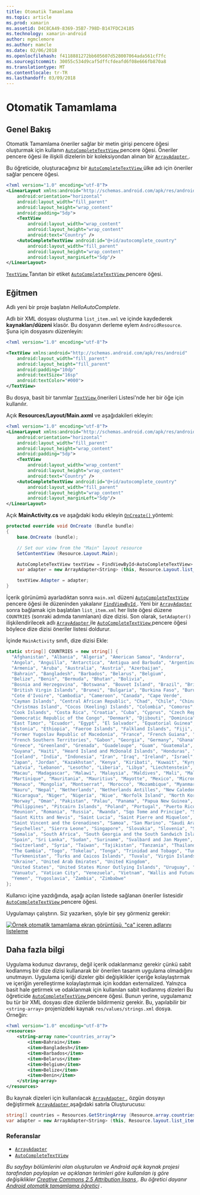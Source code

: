 ```yaml
---
title: Otomatik Tamamlama
ms.topic: article
ms.prod: xamarin
ms.assetid: D4C8CA49-8369-35B7-798D-B147FDC24185
ms.technology: xamarin-android
author: mgmclemore
ms.author: mamcle
ms.date: 02/06/2018
ms.openlocfilehash: f4118881272bb605607d528007064ada561cf7fc
ms.sourcegitcommit: 30055c534d9caf5dffcfdeafd6f08e666fb870a8
ms.translationtype: MT
ms.contentlocale: tr-TR
ms.lasthandoff: 03/09/2018
---
```

# <a name="auto-complete"></a>Otomatik Tamamlama


## <a name="overview"></a>Genel Bakış

Otomatik Tamamlama öneriler sağlar bir metin girişi pencere öğesi oluşturmak için kullanın [ `AutoCompleteTextView` ](https://developer.xamarin.com/api/type/Android.Widget.AutoCompleteTextView/) pencere öğesi. Öneriler pencere öğesi ile ilişkili dizelerin bir koleksiyondan alınan bir [ `ArrayAdapter` ](https://developer.xamarin.com/api/type/Android.Widget.ArrayAdapter/).

Bu öğreticide, oluşturacağınız bir [ `AutoCompleteTextView` ](https://developer.xamarin.com/api/type/Android.Widget.AutoCompleteTextView/) ülke adı için öneriler sağlar pencere öğesi.

```xml
<?xml version="1.0" encoding="utf-8"?>
<LinearLayout xmlns:android="http://schemas.android.com/apk/res/android"
    android:orientation="horizontal"
    android:layout_width="fill_parent"
    android:layout_height="wrap_content"
    android:padding="5dp">
    <TextView
        android:layout_width="wrap_content"
        android:layout_height="wrap_content"
        android:text="Country" />
    <AutoCompleteTextView android:id="@+id/autocomplete_country"
        android:layout_width="fill_parent"
        android:layout_height="wrap_content"
        android:layout_marginLeft="5dp"/>
</LinearLayout>
```

[ `TextView` ](https://developer.xamarin.com/api/type/Android.Widget.TextView/) Tanıtan bir etiket [ `AutoCompleteTextView` ](https://developer.xamarin.com/api/type/Android.Widget.AutoCompleteTextView/) pencere öğesi.


## <a name="tutorial"></a>Eğitmen

Adlı yeni bir proje başlatın *HelloAutoComplete*.

Adlı bir XML dosyası oluşturma `list_item.xml` ve içinde kaydederek **kaynakları/düzeni** klasör. Bu dosyanın derleme eylem `AndroidResource`. Şuna için dosyasını düzenleyin:

```xml
<?xml version="1.0" encoding="utf-8"?>

<TextView xmlns:android="http://schemas.android.com/apk/res/android"
    android:layout_width="fill_parent"
    android:layout_height="fill_parent"
    android:padding="10dp"
    android:textSize="16sp"
    android:textColor="#000">
</TextView>
```

Bu dosya, basit bir tanımlar [ `TextView` ](https://developer.xamarin.com/api/type/Android.Widget.TextView/) önerileri Listesi'nde her bir öğe için kullanılır.

Açık **Resources/Layout/Main.axml** ve aşağıdakileri ekleyin:

```xml
<?xml version="1.0" encoding="utf-8"?>
<LinearLayout xmlns:android="http://schemas.android.com/apk/res/android"
    android:orientation="horizontal"
    android:layout_width="fill_parent"
    android:layout_height="wrap_content"
    android:padding="5dp">
    <TextView
        android:layout_width="wrap_content"
        android:layout_height="wrap_content"
        android:text="Country" />
    <AutoCompleteTextView android:id="@+id/autocomplete_country"
        android:layout_width="fill_parent"
        android:layout_height="wrap_content"
        android:layout_marginLeft="5dp"/>
</LinearLayout>
```

Açık **MainActivity.cs** ve aşağıdaki kodu ekleyin [ `OnCreate()` ](https://developer.xamarin.com/api/member/Android.App.Activity.OnCreate/(Android.OS.Bundle)) yöntemi:

```csharp
protected override void OnCreate (Bundle bundle)
{
    base.OnCreate (bundle);

    // Set our view from the "Main" layout resource
    SetContentView (Resource.Layout.Main);

    AutoCompleteTextView textView = FindViewById<AutoCompleteTextView> (Resource.Id.autocomplete_country);
    var adapter = new ArrayAdapter<String> (this, Resource.Layout.list_item, COUNTRIES);

    textView.Adapter = adapter;
}
```

İçerik görünümü ayarladıktan sonra `main.xml` düzeni [ `AutoCompleteTextView` ](https://developer.xamarin.com/api/type/Android.Widget.AutoCompleteTextView/) pencere öğesi ile düzeninden yakalanır [ `FindViewById` ](https://developer.xamarin.com/api/member/Android.App.Activity.FindViewById/). Yeni bir [ `ArrayAdapter` ](https://developer.xamarin.com/api/type/Android.Widget.ArrayAdapter/) sonra bağlamak için başlatılan `list_item.xml` her liste öğesi düzene `COUNTRIES` (sonraki adımda tanımlanan) dize dizisi. Son olarak, `SetAdapter()` ilişkilendirilecek adlı [ `ArrayAdapter` ](https://developer.xamarin.com/api/type/Android.Widget.ArrayAdapter/) ile [ `AutoCompleteTextView` ](https://developer.xamarin.com/api/type/Android.Widget.AutoCompleteTextView/) pencere öğesi böylece dize dizisi öneriler listesi doldurur.

İçinde `MainActivity` sınıfı, dize dizisi Ekle:

```csharp
static string[] COUNTRIES = new string[] {
  "Afghanistan", "Albania", "Algeria", "American Samoa", "Andorra",
  "Angola", "Anguilla", "Antarctica", "Antigua and Barbuda", "Argentina",
  "Armenia", "Aruba", "Australia", "Austria", "Azerbaijan",
  "Bahrain", "Bangladesh", "Barbados", "Belarus", "Belgium",
  "Belize", "Benin", "Bermuda", "Bhutan", "Bolivia",
  "Bosnia and Herzegovina", "Botswana", "Bouvet Island", "Brazil", "British Indian Ocean Territory",
  "British Virgin Islands", "Brunei", "Bulgaria", "Burkina Faso", "Burundi",
  "Cote d'Ivoire", "Cambodia", "Cameroon", "Canada", "Cape Verde",
  "Cayman Islands", "Central African Republic", "Chad", "Chile", "China",
  "Christmas Island", "Cocos (Keeling) Islands", "Colombia", "Comoros", "Congo",
  "Cook Islands", "Costa Rica", "Croatia", "Cuba", "Cyprus", "Czech Republic",
  "Democratic Republic of the Congo", "Denmark", "Djibouti", "Dominica", "Dominican Republic",
  "East Timor", "Ecuador", "Egypt", "El Salvador", "Equatorial Guinea", "Eritrea",
  "Estonia", "Ethiopia", "Faeroe Islands", "Falkland Islands", "Fiji", "Finland",
  "Former Yugoslav Republic of Macedonia", "France", "French Guiana", "French Polynesia",
  "French Southern Territories", "Gabon", "Georgia", "Germany", "Ghana", "Gibraltar",
  "Greece", "Greenland", "Grenada", "Guadeloupe", "Guam", "Guatemala", "Guinea", "Guinea-Bissau",
  "Guyana", "Haiti", "Heard Island and McDonald Islands", "Honduras", "Hong Kong", "Hungary",
  "Iceland", "India", "Indonesia", "Iran", "Iraq", "Ireland", "Israel", "Italy", "Jamaica",
  "Japan", "Jordan", "Kazakhstan", "Kenya", "Kiribati", "Kuwait", "Kyrgyzstan", "Laos",
  "Latvia", "Lebanon", "Lesotho", "Liberia", "Libya", "Liechtenstein", "Lithuania", "Luxembourg",
  "Macau", "Madagascar", "Malawi", "Malaysia", "Maldives", "Mali", "Malta", "Marshall Islands",
  "Martinique", "Mauritania", "Mauritius", "Mayotte", "Mexico", "Micronesia", "Moldova",
  "Monaco", "Mongolia", "Montserrat", "Morocco", "Mozambique", "Myanmar", "Namibia",
  "Nauru", "Nepal", "Netherlands", "Netherlands Antilles", "New Caledonia", "New Zealand",
  "Nicaragua", "Niger", "Nigeria", "Niue", "Norfolk Island", "North Korea", "Northern Marianas",
  "Norway", "Oman", "Pakistan", "Palau", "Panama", "Papua New Guinea", "Paraguay", "Peru",
  "Philippines", "Pitcairn Islands", "Poland", "Portugal", "Puerto Rico", "Qatar",
  "Reunion", "Romania", "Russia", "Rwanda", "Sqo Tome and Principe", "Saint Helena",
  "Saint Kitts and Nevis", "Saint Lucia", "Saint Pierre and Miquelon",
  "Saint Vincent and the Grenadines", "Samoa", "San Marino", "Saudi Arabia", "Senegal",
  "Seychelles", "Sierra Leone", "Singapore", "Slovakia", "Slovenia", "Solomon Islands",
  "Somalia", "South Africa", "South Georgia and the South Sandwich Islands", "South Korea",
  "Spain", "Sri Lanka", "Sudan", "Suriname", "Svalbard and Jan Mayen", "Swaziland", "Sweden",
  "Switzerland", "Syria", "Taiwan", "Tajikistan", "Tanzania", "Thailand", "The Bahamas",
  "The Gambia", "Togo", "Tokelau", "Tonga", "Trinidad and Tobago", "Tunisia", "Turkey",
  "Turkmenistan", "Turks and Caicos Islands", "Tuvalu", "Virgin Islands", "Uganda",
  "Ukraine", "United Arab Emirates", "United Kingdom",
  "United States", "United States Minor Outlying Islands", "Uruguay", "Uzbekistan",
  "Vanuatu", "Vatican City", "Venezuela", "Vietnam", "Wallis and Futuna", "Western Sahara",
  "Yemen", "Yugoslavia", "Zambia", "Zimbabwe"
};
```

Kullanıcı içine yazdığında, aşağı açılan listede sağlanan öneriler listesidir [ `AutoCompleteTextView` ](https://developer.xamarin.com/api/type/Android.Widget.AutoCompleteTextView/) pencere öğesi.

Uygulamayı çalıştırın. Siz yazarken, şöyle bir şey görmeniz gerekir:

[![Örnek otomatik tamamlama ekran görüntüsü, "ca" içeren adlarını listeleme](auto-complete-images/helloautocomplete.png)](auto-complete-images/helloautocomplete.png#lightbox)



## <a name="more-information"></a>Daha fazla bilgi

Uygulama kodunuz davranışı, değil içerik odaklanmanız gerekir çünkü sabit kodlanmış bir dize dizisi kullanarak bir önerilen tasarım uygulama olmadığını unutmayın. Uygulama içeriği dizeler gibi değişiklikler içeriğe kolaylaştırmak ve içeriğin yerelleştirme kolaylaştırmak için koddan externalized. Yalnızca basit hale getirmek ve odaklanmak için kullanılan sabit kodlanmış dizeleri Bu öğreticide [ `AutoCompleteTextView` ](https://developer.xamarin.com/api/type/Android.Widget.AutoCompleteTextView/) pencere öğesi. Bunun yerine, uygulamanız bu tür bir XML dosyası dize dizilerde bildirmeniz gerekir. Bu, yapılabilir bir `<string-array>` projenizdeki kaynak `res/values/strings.xml` dosya. Örneğin:

```xml
<?xml version="1.0" encoding="utf-8"?>
<resources>
    <string-array name="countries_array">
        <item>Bahrain</item>
        <item>Bangladesh</item>
        <item>Barbados</item>
        <item>Belarus</item>
        <item>Belgium</item>
        <item>Belize</item>
        <item>Benin</item>
    </string-array>
</resources>
```

Bu kaynak dizeleri için kullanılacak [ `ArrayAdapter` ](https://developer.xamarin.com/api/type/Android.Widget.ArrayAdapter/), özgün dosyayı değiştirmek [ `ArrayAdapter` ](https://developer.xamarin.com/api/type/Android.Widget.ArrayAdapter/) aşağıdaki satırla Oluşturucusu:

```csharp
string[] countries = Resources.GetStringArray (Resource.array.countries_array);
var adapter = new ArrayAdapter<String> (this, Resource.layout.list_item, countries);
```


### <a name="references"></a>Referanslar

-   [`ArrayAdapter`](https://developer.xamarin.com/api/type/Android.Widget.ArrayAdapter/)
-   [`AutoCompleteTextView`](https://developer.xamarin.com/api/type/Android.Widget.AutoCompleteTextView/)

*Bu sayfayı bölümlerini olan oluşturulan ve Android açık kaynak projesi tarafından paylaşılan ve açıklanan terimleri göre kullanılan iş göre değişiklikler* 
 [ *Creative Commons 2.5 Attribution lisans* ](http://creativecommons.org/licenses/by/2.5/) *. Bu öğretici dayanır* 
 [ *Android otomatik tamamlama öğretici*](http://developer.android.com/resources/tutorials/views/hello-autocomplete.html)
*.*
